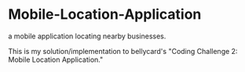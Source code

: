 # Mobile-Location-Application
a mobile application locating nearby businesses.

This is my solution/implementation to bellycard's "Coding Challenge 2: Mobile Location Application."
